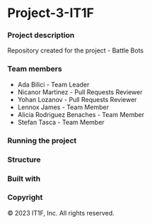 # Project-3-IT1F

### Project description
Repository created for the project - Battle Bots

### Team members
* Ada Bilici - Team Leader
* Nicanor Martinez - Pull Requests Reviewer
* Yohan Lozanov - Pull Requests Reviewer
* Lennox James - Team Member
* Alicia Rodriguez Benaches - Team Member
* Stefan Tasca - Team Member

### Running the project

### Structure

### Built with

### Copyright
 © 2023 IT1F, Inc. All rights reserved.
